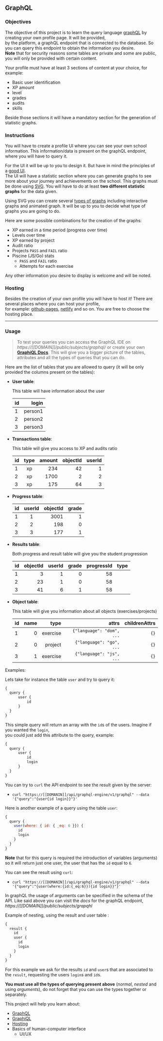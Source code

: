 ## GraphQL

### Objectives

The objective of this project is to learn the query language [graphQL](https://graphql.org/) by creating your own profile page. It will be provided,\
by the platform, a graphQL endpoint that is connected to the database. So you can query this endpoint to obtain the information you desire.\
**Note** that for security reasons some tables are private and some are public, you will only be provided with certain content.

Your profile must have at least 3 sections of content at your choice, for example:

- Basic user identification
- XP amount
- level
- grades
- audits
- skills

Beside those sections it will have a mandatory section for the generation of statistic graphs.

### Instructions

You will have to create a profile UI where you can see your own school information. This information/data is present on the graphQL endpoint, where you will have to query it.

For the UI it will be up to you to design it. But have in mind the principles of a [good UI](https://public.01-edu.org/subjects/good-practices/).\
The UI will have a statistic section where you can generate graphs to see more about your journey and achievements on the school. This graphs must be done using [SVG](https://developer.mozilla.org/en-US/docs/Web/SVG). You will have to do at least **two different statistic graphs** for the data given.

Using SVG you can create several [types of graphs](https://www.tutorialspoint.com/svg/graph.htm) including interactive graphs and animated graph. It will be up to you to decide what type of graphs you are going to do.

Here are some possible combinations for the creation of the graphs:

- XP earned in a time period (progress over time)
- Levels over time
- XP earned by project
- Audit ratio
- Projects `PASS` and `FAIL` ratio
- Piscine (JS/Go) stats
  - `PASS` and `FAIL` ratio
  - Attempts for each exercise

Any other information you desire to display is welcome and will be noted.

### Hosting

Besides the creation of your own profile you will have to host it! There are several places where you can host your profile,\
for example: [github-pages](https://pages.github.com/), [netlify](https://www.netlify.com/) and so on. You are free to choose the hosting place.

---

### Usage

> To test your queries you can access the GraphQL IDE on _https://[[DOMAIN]]/public/subjects/graphql/_ or create your own [**GraphiQL Docs**](https://github.com/graphql/graphiql). This will give you a bigger picture of the tables, attributes and all the types of queries that you can do.

Here are the list of tables that you are allowed to query (it will be only provided the columns present on the tables):

- **User table**:

  This table will have information about the user

  | id  |   login |
  | --- | ------: |
  | 1   | person1 |
  | 2   | person2 |
  | 3   | person3 |

- **Transactions table**:

  This table will give you access to XP and audits ratio

  | id  | type | amount | objectId | userId |
  | --- | :--: | -----: | -------: | -----: |
  | 1   |  xp  |    234 |       42 |      1 |
  | 2   |  xp  |   1700 |        2 |      2 |
  | 3   |  xp  |    175 |       64 |      3 |

- **Progress table**:

  | id  | userId | objectId | grade |
  | --- | :----: | -------: | ----: |
  | 1   |   1    |     3001 |     1 |
  | 2   |   2    |      198 |     0 |
  | 3   |   3    |      177 |     1 |

- **Results table**:

  Both progress and result table will give you the student progression

  | id  | objectId | userId | grade | progressId | type |
  | --- | -------: | -----: | ----: | ---------: | ---: |
  | 1   |        3 |      1 |     0 |         58 |      |
  | 2   |       23 |      1 |     0 |         58 |      |
  | 3   |       41 |      6 |     1 |         58 |      |

- **Object table**:

  This table will give you information about all objects (exercises/projects)

  | id  | name |     type |                     attrs | childrenAttrs |
  | --- | ---: | -------: | ------------------------: | ------------: |
  | 1   |    0 | exercise | `{"language": "dom", ...` |          `{}` |
  | 2   |    0 |  project |  `{"language": "go", ...` |          `{}` |
  | 3   |    1 | exercise |  `{"language": "js", ...` |          `{}` |

Examples:

Lets take for instance the table `user` and try to query it:

```js
{
  query {
      user {
          id
      }
  }
}
```

This simple query will return an array with the `id`s of the users. Imagine if you wanted the `login`,\
you could just add this attribute to the query, example:

```js
{
  query {
      user {
          id
          login
      }
  }
}
```

You can try to `curl` the API endpoint to see the result given by the server:

- `curl "https://[[DOMANIN]]/api/graphql-engine/v1/graphql" --data '{"query":"{user{id login}}"}'`

Here is another example of a query using the table `user`:

```js
{
  query {
    user(where: { id: { _eq: 6 }}) {
      id
      login
    }
  }
}
```

**Note** that for this query is required the introduction of variables (arguments)\
 so it will return just one user, the user that has the `id` equal to `6`.

You can see the result using `curl`:

- `curl "https://[[DOMANIN]]/api/graphql-engine/v1/graphql" --data '{"query":"{user(where:{id:{_eq:6}}){id login}}"}'`

In graphQL the usage of arguments can be specified in the schema of the API. Like said above you can visit the _docs_ for the graphQL endpoint, _https://[[DOMAIN]]/public/subjects/grapqhl_

Example of nesting, using the result and user table :

```js
{
  result {
    id
    user {
      id
      login
    }
  }
}
```

For this example we ask for the results `id` and `user`s that are associated to the `result`, requesting the users `login`s and `id`s.

**You must use all the types of querying present above** (_normal_, _nested_ and using _arguments_), do not forget that you can use the types together or separately.

This project will help you learn about:

- [GraphQL](https://graphql.org/)
- [GraphiQL](https://github.com/graphql/graphiql)
- [Hosting](https://en.wikipedia.org/wiki/Web_hosting_service)
- Basics of human-computer interface
  - UI/UX

